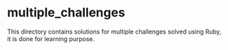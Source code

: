 # multiple_challenges
This directory contains solutions for multiple challenges solved using Ruby, it is done for learning purpose.
